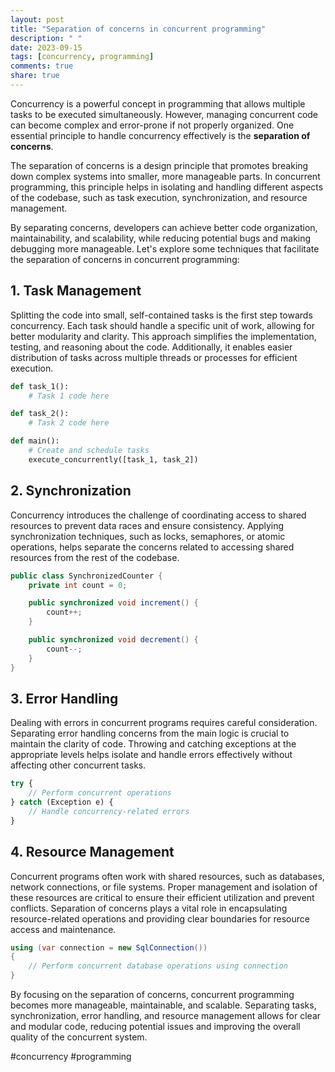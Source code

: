 ```yaml
---
layout: post
title: "Separation of concerns in concurrent programming"
description: " "
date: 2023-09-15
tags: [concurrency, programming]
comments: true
share: true
---
```


Concurrency is a powerful concept in programming that allows multiple tasks to be executed simultaneously. However, managing concurrent code can become complex and error-prone if not properly organized. One essential principle to handle concurrency effectively is the **separation of concerns**.

The separation of concerns is a design principle that promotes breaking down complex systems into smaller, more manageable parts. In concurrent programming, this principle helps in isolating and handling different aspects of the codebase, such as task execution, synchronization, and resource management.

By separating concerns, developers can achieve better code organization, maintainability, and scalability, while reducing potential bugs and making debugging more manageable. Let's explore some techniques that facilitate the separation of concerns in concurrent programming:

## 1. Task Management

Splitting the code into small, self-contained tasks is the first step towards concurrency. Each task should handle a specific unit of work, allowing for better modularity and clarity. This approach simplifies the implementation, testing, and reasoning about the code. Additionally, it enables easier distribution of tasks across multiple threads or processes for efficient execution.

```python
def task_1():
    # Task 1 code here

def task_2():
    # Task 2 code here

def main():
    # Create and schedule tasks
    execute_concurrently([task_1, task_2])
```

## 2. Synchronization

Concurrency introduces the challenge of coordinating access to shared resources to prevent data races and ensure consistency. Applying synchronization techniques, such as locks, semaphores, or atomic operations, helps separate the concerns related to accessing shared resources from the rest of the codebase.

```java
public class SynchronizedCounter {
    private int count = 0;

    public synchronized void increment() {
        count++;
    }

    public synchronized void decrement() {
        count--;
    }
}
```

## 3. Error Handling

Dealing with errors in concurrent programs requires careful consideration. Separating error handling concerns from the main logic is crucial to maintain the clarity of code. Throwing and catching exceptions at the appropriate levels helps isolate and handle errors effectively without affecting other concurrent tasks.

```javascript
try {
    // Perform concurrent operations
} catch (Exception e) {
    // Handle concurrency-related errors
}
```

## 4. Resource Management

Concurrent programs often work with shared resources, such as databases, network connections, or file systems. Proper management and isolation of these resources are critical to ensure their efficient utilization and prevent conflicts. Separation of concerns plays a vital role in encapsulating resource-related operations and providing clear boundaries for resource access and maintenance.

```C#
using (var connection = new SqlConnection())
{
    // Perform concurrent database operations using connection
}
```

By focusing on the separation of concerns, concurrent programming becomes more manageable, maintainable, and scalable. Separating tasks, synchronization, error handling, and resource management allows for clear and modular code, reducing potential issues and improving the overall quality of the concurrent system.

#concurrency #programming